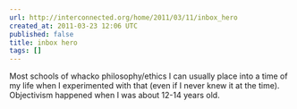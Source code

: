 ```yaml
---
url: http://interconnected.org/home/2011/03/11/inbox_hero
created_at: 2011-03-23 12:06 UTC
published: false
title: inbox hero
tags: []
---
```


Most schools of whacko philosophy/ethics I can usually place into a time of my life when I experimented with that (even if I never knew it at the time). Objectivism happened when I was about 12-14 years old.
